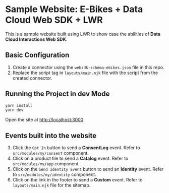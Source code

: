 # Sample Website: E-Bikes + Data Cloud Web SDK + LWR

This is a sample website built using LWR to show case the abilities of **Data Cloud Interactions Web SDK**.

## Basic Configuration

1. Create a connector using the `websdk-schema-ebikes.json` file in this repo.
2. Replace the script tag in `layouts/main.njk` file with the script from the created connector.
   
## Running the Project in dev Mode

```bash
yarn install
yarn dev
```

Open the site at [http://localhost:3000](http://localhost:3000)

## Events built into the website
3. Click the `Opt In` button to send a **ConsentLog** event. Refer to `src/modules/my/consent` component.
4. Click on a product tile to send a **Catalog** event. Refer to `src/modules/my/app` component.
5. Click on the `Send Identity Event` button to send an **Identity** event. Refer to `src/modules/my/identity` component.
6. Click on the link in the footer to send a **Custom** event. Refer to `layouts/main.njk` file for the sitemap.
